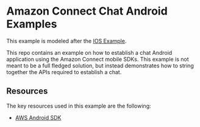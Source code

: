# Amazon Connect Chat Android Examples

This example is modeled after the [IOS Example](https://github.com/amazon-connect/amazon-connect-chat-ios-examples).

This repo contains an example on how to establish a chat Android application using the Amazon Connect mobile SDKs. This example is not meant to be a full fledged solution, but instead demonstrates how to string together the APIs required to establish a chat.

## Resources
The key resources used in this example are the following:
- [AWS Android SDK](https://github.com/aws-amplify/aws-sdk-android)


